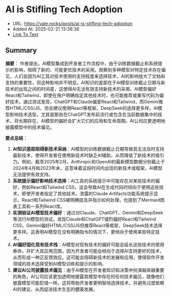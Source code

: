 # AI is Stifling Tech Adoption
- URL: https://vale.rocks/posts/ai-is-stifling-tech-adoption
- Added At: 2025-02-21 13:38:36
- [Link To Text](2025-02-21-ai-is-stifling-tech-adoption_raw.md)

## Summary
**摘要**：
作者提出，AI模型集成到开发者工作流程中，由于训练数据截止和系统提示的影响，阻碍了新的、可能更优技术的采用。观察到多种模型对特定技术存在偏见，人们会因为AI工具对技术使用的支持程度来选择技术，AI的影响放大了文档和支持的重要性，但这种影响并不明显。AI知识的差距在于AI模型训练截止日期与新技术的出现之间的时间差，这使得AI无法有效支持新技术的采用。AI模型偏好React和Tailwind，即使在用户明确指定其他技术时，也可能推荐或重写代码为偏好技术。通过测试发现，ChatGPT和Claude偏爱React和Tailwind，而Gemini推荐HTML/CSS/JS，但会建议使用React等框架，DeepSeek的选择更多样。AI模型影响技术选型，尤其是那些在ChatGPT发布前流行或包含在当前数据集中的技术，将长期存在，AI模型的偏好会扩大它们的应用和生命周期。AI公司应更透明地披露模型中的技术偏见。

**要点总结**：
1.  **AI知识差距阻碍新技术采纳**：AI模型的训练数据截止日期导致其无法及时支持最新技术，使得开发者在使用新技术时缺乏AI辅助，从而降低了新技术的吸引力。例如，截至2025年2月，Anthropic和OpenAI的最新模型数据分别截止于2024年4月和2023年末，这意味着这段时间内出现的新技术或框架，AI模型无法提供有效支持。
2.  **系统提示偏好影响技术选择**：AI工具的系统提示中可能存在对某些技术的偏好，例如React和Tailwind CSS，这会导致AI在生成代码时倾向于使用这些技术，即使开发者指定了其他技术。泄露的Claude Artifacts功能系统提示显示，React和Tailwind CSS被明确提及并指示如何处理，也提到了Mermaid图表工具和一系列React库。
3.  **实测验证AI模型技术偏好**：通过对Claude、ChatGPT、Gemini和DeepSeek等流行AI模型的测试，发现Claude和ChatGPT强烈偏好React和Tailwind CSS，Gemini偏好HTML/CSS/JS但推荐React等框架，DeepSeek技术选择更多样。这表明AI模型在没有明确指令的情况下，更倾向于使用某些特定技术。
4.  **AI偏好固化现有技术栈**：AI模型对现有技术的偏好可能会延长这些技术的使用寿命，并扩大其应用范围，因为开发者可能会倾向于选择AI支持更好的技术，从而形成一种正反馈效应。这可能会阻碍新技术的发展和应用，使得软件开发领域的技术选择受到AI模型训练和提示的影响。
5.  **建议AI公司披露技术偏见**：由于AI模型在开发者知识和决策中扮演越来越重要的角色，AI公司应该更加透明地披露其模型中存在的任何技术偏见，就像他们披露模型可能犯错一样。这将帮助开发者更明智地选择技术，并避免过度依赖AI的建议，从而促进技术生态的健康发展。

